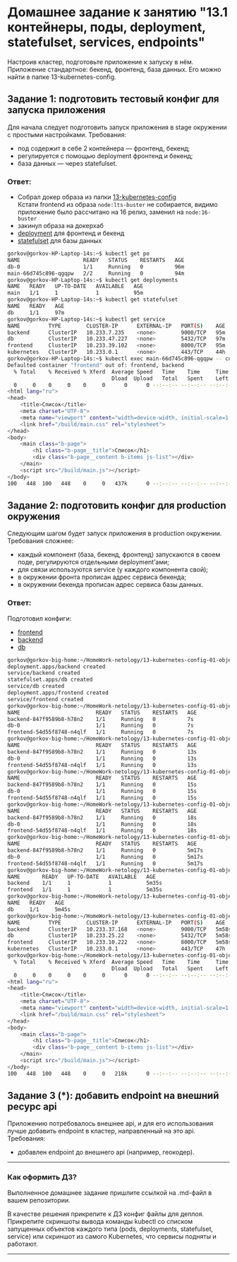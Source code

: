 # Домашнее задание к занятию "13.1 контейнеры, поды, deployment, statefulset, services, endpoints"
Настроив кластер, подготовьте приложение к запуску в нём. Приложение стандартное: бекенд, фронтенд, база данных. Его можно найти в папке 13-kubernetes-config.

## Задание 1: подготовить тестовый конфиг для запуска приложения
Для начала следует подготовить запуск приложения в stage окружении с простыми настройками. Требования:
* под содержит в себе 2 контейнера — фронтенд, бекенд;
* регулируется с помощью deployment фронтенд и бекенд;
* база данных — через statefulset.

### Ответ:
- Собрал докер образа из папки [13-kubernetes-config](13-kubernetes-config)  
Кстати frontend из образа `node:lts-buster` не собирается, видимо приложение было рассчитано на 16 релиз, заменил на `node:16-buster`  
- закинул образа на докерхаб
- [deployment](1/deployment.yaml) для фронтенд и бекенд
- [statefulset](1/statefulset.yaml) для базы данных

```bash
gorkov@gorkov-HP-Laptop-14s:~$ kubectl get po
NAME                    READY   STATUS    RESTARTS   AGE
db-0                    1/1     Running   0          96m
main-66d745c896-qgqpw   2/2     Running   0          94m
gorkov@gorkov-HP-Laptop-14s:~$ kubectl get deployments
NAME   READY   UP-TO-DATE   AVAILABLE   AGE
main   1/1     1            1           95m
gorkov@gorkov-HP-Laptop-14s:~$ kubectl get statefulset
NAME   READY   AGE
db     1/1     97m
gorkov@gorkov-HP-Laptop-14s:~$ kubectl get service
NAME         TYPE        CLUSTER-IP      EXTERNAL-IP   PORT(S)    AGE
backend      ClusterIP   10.233.7.235    <none>        9000/TCP   95m
db           ClusterIP   10.233.47.227   <none>        5432/TCP   97m
frontend     ClusterIP   10.233.39.102   <none>        8000/TCP   95m
kubernetes   ClusterIP   10.233.0.1      <none>        443/TCP    44h
gorkov@gorkov-HP-Laptop-14s:~$ kubectl exec main-66d745c896-qgqpw -- curl localhost
Defaulted container "frontend" out of: frontend, backend
  % Total    % Received % Xferd  Average Speed   Time    Time     Time  Current
                                 Dload  Upload   Total   Spent    Left  Speed
  0     0    0     0    0     0      0      0 --:--:-- --:--:-- --:--:--     0<!DOCTYPE html>
<html lang="ru">
<head>
    <title>Список</title>
    <meta charset="UTF-8">
    <meta name="viewport" content="width=device-width, initial-scale=1.0">
    <link href="/build/main.css" rel="stylesheet">
</head>
<body>
    <main class="b-page">
        <h1 class="b-page__title">Список</h1>
        <div class="b-page__content b-items js-list"></div>
    </main>
    <script src="/build/main.js"></script>
</body>
100   448  100   448    0     0   437k      0 --:--:-- --:--:-- --:--:--  437k

```

## Задание 2: подготовить конфиг для production окружения
Следующим шагом будет запуск приложения в production окружении. Требования сложнее:
* каждый компонент (база, бекенд, фронтенд) запускаются в своем поде, регулируются отдельными deployment’ами;
* для связи используются service (у каждого компонента свой);
* в окружении фронта прописан адрес сервиса бекенда;
* в окружении бекенда прописан адрес сервиса базы данных.

### Ответ:
Подготовил конфиги:
- [frontend](2/frontend.yaml)
- [backend](2/backend.yaml)
- [db](2/db.yaml)
```bash
gorkov@gorkov-big-home:~/HomeWork-netology/13-kubernetes-config-01-objects$ kubectl apply -f 2/
deployment.apps/backend created
service/backend created
statefulset.apps/db created
service/db created
deployment.apps/frontend created
service/frontend created
gorkov@gorkov-big-home:~/HomeWork-netology/13-kubernetes-config-01-objects$ kubectl get po
NAME                        READY   STATUS    RESTARTS   AGE
backend-847f9589b8-h78n2    1/1     Running   0          7s
db-0                        1/1     Running   0          7s
frontend-54d55f8748-n4qlf   1/1     Running   0          7s
gorkov@gorkov-big-home:~/HomeWork-netology/13-kubernetes-config-01-objects$ kubectl get po
NAME                        READY   STATUS    RESTARTS   AGE
backend-847f9589b8-h78n2    1/1     Running   0          13s
db-0                        1/1     Running   0          13s
frontend-54d55f8748-n4qlf   1/1     Running   0          13s
gorkov@gorkov-big-home:~/HomeWork-netology/13-kubernetes-config-01-objects$ kubectl get po
NAME                        READY   STATUS    RESTARTS   AGE
backend-847f9589b8-h78n2    1/1     Running   0          15s
db-0                        1/1     Running   0          15s
frontend-54d55f8748-n4qlf   1/1     Running   0          15s
gorkov@gorkov-big-home:~/HomeWork-netology/13-kubernetes-config-01-objects$ kubectl get po
NAME                        READY   STATUS    RESTARTS   AGE
backend-847f9589b8-h78n2    1/1     Running   0          18s
db-0                        1/1     Running   0          18s
frontend-54d55f8748-n4qlf   1/1     Running   0          18s
gorkov@gorkov-big-home:~/HomeWork-netology/13-kubernetes-config-01-objects$ kubectl get po
NAME                        READY   STATUS    RESTARTS   AGE
backend-847f9589b8-h78n2    1/1     Running   0          5m17s
db-0                        1/1     Running   0          5m17s
frontend-54d55f8748-n4qlf   1/1     Running   0          5m17s
gorkov@gorkov-big-home:~/HomeWork-netology/13-kubernetes-config-01-objects$ kubectl get deployments
NAME       READY   UP-TO-DATE   AVAILABLE   AGE
backend    1/1     1            1           5m35s
frontend   1/1     1            1           5m35s
gorkov@gorkov-big-home:~/HomeWork-netology/13-kubernetes-config-01-objects$ kubectl get statefulset
NAME   READY   AGE
db     1/1     5m45s
gorkov@gorkov-big-home:~/HomeWork-netology/13-kubernetes-config-01-objects$ kubectl get service
NAME         TYPE        CLUSTER-IP      EXTERNAL-IP   PORT(S)    AGE
backend      ClusterIP   10.233.37.168   <none>        9000/TCP   5m58s
db           ClusterIP   10.233.25.22    <none>        5432/TCP   5m58s
frontend     ClusterIP   10.233.10.222   <none>        8000/TCP   5m58s
kubernetes   ClusterIP   10.233.0.1      <none>        443/TCP    47h
gorkov@gorkov-big-home:~/HomeWork-netology/13-kubernetes-config-01-objects$ kubectl exec frontend-54d55f8748-n4qlf -- curl localhost
  % Total    % Received % Xferd  Average Speed   Time    Time     Time  Current
                                 Dload  Upload   Total   Spent    Left  Speed
  0     0    0     0    0     0      0      0 --:--:-- --:--:-- --:--:--     0<!DOCTYPE html>
<html lang="ru">
<head>
    <title>Список</title>
    <meta charset="UTF-8">
    <meta name="viewport" content="width=device-width, initial-scale=1.0">
    <link href="/build/main.css" rel="stylesheet">
</head>
<body>
    <main class="b-page">
        <h1 class="b-page__title">Список</h1>
        <div class="b-page__content b-items js-list"></div>
    </main>
    <script src="/build/main.js"></script>
</body>
100   448  100   448    0     0   218k      0 --:--:-- --:--:-- --:--:--  218k
```


## Задание 3 (*): добавить endpoint на внешний ресурс api
Приложению потребовалось внешнее api, и для его использования лучше добавить endpoint в кластер, направленный на это api. Требования:
* добавлен endpoint до внешнего api (например, геокодер).

---

### Как оформить ДЗ?

Выполненное домашнее задание пришлите ссылкой на .md-файл в вашем репозитории.

В качестве решения прикрепите к ДЗ конфиг файлы для деплоя. Прикрепите скриншоты вывода команды kubectl со списком запущенных объектов каждого типа (pods, deployments, statefulset, service) или скриншот из самого Kubernetes, что сервисы подняты и работают.

---
